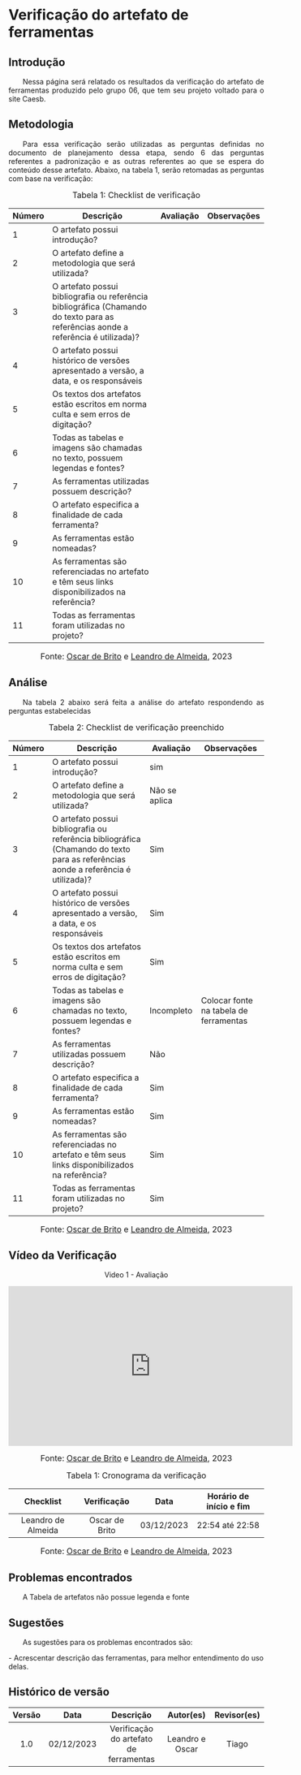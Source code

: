 # Verificação do artefato de ferramentas

## Introdução 
<p align="justify">&emsp;&emsp;Nessa página será relatado os resultados da verificação do artefato de ferramentas produzido pelo grupo 06, que tem seu projeto voltado para o site Caesb.</p>

## Metodologia
<p align="justify">&emsp;&emsp;Para essa verificação serão utilizadas as perguntas definidas no documento de planejamento dessa etapa, sendo 6 das perguntas referentes a padronização e as outras referentes ao que se espera do conteúdo desse artefato. Abaixo, na tabela 1, serão retomadas as perguntas com base na verificação:</p>

<font size="3"><p style="text-align: center"> Tabela 1: Checklist de verificação</p> </font>

<center>

| Número | Descrição | Avaliação | Observações |
|--------|-----------|-----------|-------------|
| 1      | O artefato possui introdução? |  | |
| 2      | O artefato define a metodologia que será utilizada? |  | |
| 3      | O artefato possui bibliografia ou referência bibliográfica (Chamando do texto para as referências aonde a referência é utilizada)? |  | |
| 4      | O artefato possui histórico de versões apresentado a versão, a data, e os responsáveis |  | |
| 5      | Os textos dos artefatos estão escritos em norma culta e sem erros de digitação? |  | |
| 6      | Todas as tabelas e imagens são chamadas no texto, possuem legendas e fontes? |  | |
| 7      | As ferramentas utilizadas possuem descrição? |  | |
| 8      | O artefato especifica a finalidade de cada ferramenta? |  | |
| 9      | As ferramentas estão nomeadas? |  | |
| 10     | As ferramentas são referenciadas no artefato e têm seus links disponibilizados na referência? |  | |
| 11     | Todas as ferramentas foram utilizadas no projeto? |  | |


</center>

<font size="3"><p style="text-align: center"> Fonte: <a href="https://github.com/OscarDeBrito" target="_blanck">Oscar de Brito</a> e <a href="https://github.com/leomitx10" target="_blanck">Leandro de Almeida</a>, 2023</p> </font>

## Análise
<p align="justify">&emsp;&emsp;Na tabela 2 abaixo será feita a análise do artefato respondendo as perguntas estabelecidas</p>

<font size="3"><p style="text-align: center"> Tabela 2: Checklist de verificação preenchido</p> </font>

<center>

| Número | Descrição | Avaliação | Observações |
|--------|-----------|-----------|-------------|
| 1      | O artefato possui introdução? | sim | |
| 2      | O artefato define a metodologia que será utilizada? | Não se aplica | |
| 3      | O artefato possui bibliografia ou referência bibliográfica (Chamando do texto para as referências aonde a referência é utilizada)? | Sim | |
| 4      | O artefato possui histórico de versões apresentado a versão, a data, e os responsáveis | Sim | |
| 5      | Os textos dos artefatos estão escritos em norma culta e sem erros de digitação? | Sim | |
| 6      | Todas as tabelas e imagens são chamadas no texto, possuem legendas e fontes? | Incompleto | Colocar fonte na tabela de ferramentas |
| 7      | As ferramentas utilizadas possuem descrição? | Não | |
| 8      | O artefato especifica a finalidade de cada ferramenta? | Sim | |
| 9      | As ferramentas estão nomeadas? | Sim | |
| 10     | As ferramentas são referenciadas no artefato e têm seus links disponibilizados na referência? | Sim | |
| 11     | Todas as ferramentas foram utilizadas no projeto? | Sim | |

</center>

<font size="3"><p style="text-align: center"> Fonte: <a href="https://github.com/OscarDeBrito" target="_blanck">Oscar de Brito</a> e <a href="https://github.com/leomitx10" target="_blanck">Leandro de Almeida</a>, 2023</p> </font>

## Vídeo da Verificação

<center>

Video 1 - Avaliação

<iframe width="560" height="315" src="https://www.youtube.com/embed/yz0AMz1InlI?si=7WeQseJItaiYfDgf" title="YouTube video player" frameborder="0" allow="accelerometer; autoplay; clipboard-write; encrypted-media; gyroscope; picture-in-picture; web-share" allowfullscreen></iframe>

<font size="3"><p style="text-align: center"> Fonte: <a href="https://github.com/OscarDeBrito" target="_blanck">Oscar de Brito</a> e <a href="https://github.com/leomitx10" target="_blanck">Leandro de Almeida</a>, 2023</p> </font>

<font size="3"><p style="text-align: center"> Tabela 1:  Cronograma da verificação</p> </font>

| Checklist | Verificação | Data| Horário de início e fim | 
|:---------:|:---------:|:-------:|:-------:|
|Leandro de Almeida | Oscar de Brito |  03/12/2023 | 22:54 até 22:58 | 

<font size="3"><p style="text-align: center"> Fonte: <a href="https://github.com/OscarDeBrito" target="_blanck">Oscar de Brito</a> e <a href="https://github.com/leomitx10" target="_blanck">Leandro de Almeida</a>, 2023</p> </font>

</center>

## Problemas encontrados
<p align="justify">&emsp;&emsp;A Tabela de artefatos não possue legenda e fonte</p>

## Sugestões
<p align="justify">&emsp;&emsp;As sugestões para os problemas encontrados são:</p>
- Acrescentar descrição das ferramentas, para melhor entendimento do uso delas.

## Histórico de versão

| Versão |    Data    |      Descrição       |  Autor(es) | Revisor(es) |
| :----: | :--------: | :------------------: | :-----: | :-----: |
|  1.0   | 02/12/2023 | Verificação do artefato de ferramentas| Leandro e Oscar | Tiago |
